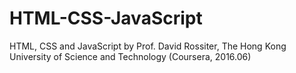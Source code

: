 # HTML-CSS-JavaScript
HTML, CSS and JavaScript by Prof. David Rossiter, The Hong Kong University of Science and Technology (Coursera, 2016.06)
